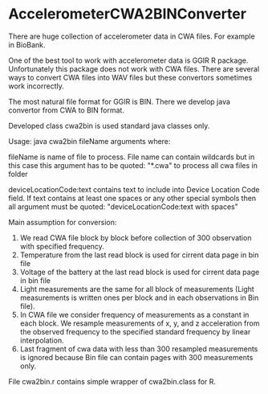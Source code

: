 # AccelerometerCWA2BINConverter

There are huge collection of accelerometer data in CWA files. For example in BioBank.

One of the best tool to work with accelerometer data is GGIR R package. Unfortunately this package does not work with CWA files. There are several ways to convert CWA files into WAV files but these convertors sometimes work incorrectly. 

The most natural file format for GGIR is BIN. There we develop java convertor from CWA to BIN format.

Developed class cwa2bin is used standard java classes only.

Usage:
java cwa2bin fileName arguments
where:

fileName is name of file to process. File name can contain wildcards but in this case this argument has to be quoted: "*.cwa" to process all cwa files in folder

deviceLocationCode:text contains text to include into Device Location Code field. If text contains at least one spaces or any other special symbols then all argument must be quoted: "deviceLocationCode:text with spaces"


Main assumption for conversion:
1. We read CWA file block by block before collection of 300 observation with specified frequency.
2. Temperature from the last read block is used for cirrent data page in bin file
3. Voltage of the battery at the last read block is used for cirrent data page in bin file
4. Light measurements are the same for all block of measurements (Light measurements is written ones per block and in each observations in Bin file).
5. In CWA file we consider frequency of measurements as a constant in each block. We resample measurements of x, y, and z acceleration from the observed frequency to the specified standard frequency by linear interpolation.
6. Last fragment of cwa data with less than 300 resampled measurements is ignored because Bin file can contain pages with 300 measurements only.

File cwa2bin.r contains simple wrapper of cwa2bin.class for R.